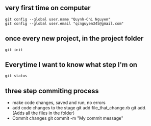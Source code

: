 very first time on computer
---------------------------------
    git config --global user.name "Quynh-Chi Nguyen"
    git config --global user.email "qcnguyen345@gmail.com"

once every new project, in the project folder
---------------------------------------------
    git init 
Everytime I want to know what step I'm on
---------------------------------------------

    git status

three step commiting process
-----------------------------

* make code changes, saved and run, no errors
* add code changes to the stage
    git add file_that_change.rb
    git add. (Adds all the files in the folder)
* Commit changes
    git commit -m "My commit message"


